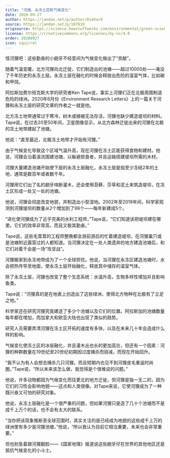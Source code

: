 ```yaml
---
title: "河狸、永冻土层和气候变化"
date: 2020-09-27
author: https://jandan.net/p/author/Diehard
source: https://jandan.net/p/107819
origsource: https://science.howstuffworks.com/environmental/green-science/beavers-permafrost-climate-change.htm
license: https://creativecommons.org/licenses/by-nc/4.0
order: 20200927
icon: squirrel
---
```


怪河狸吧：这些勤奋的小龅牙不经意间为气候变化做出了“贡献”。

随着气温变暖，北方河狸向北迁徙，它们制造出的池塘——超过10000处——淹没了千年历史的永冻土层。永冻土层在融化的时候会释放出危险的温室气体，比如碳和甲烷。

阿拉斯加费尔班克斯大学的研究者Ken Tape说，事实上河狸们正在北极周围制造危险的绿洲。2020年6月份《Environment Research Letters》上的一篇关于河狸和永冻土层的研究文章的作者之一就是他。

北方冻土地带通常过于寒冷，树木或植被无法存活，河狸也缺少建造堤坝的材料。Tape说，在过去20至50年间，卫星图像显示，从北方森林迁徙出来的河狸在北极的冻土地带建起了池塘。

他说：“直至最近，北极冻土地带才开始有河狸。”

由于气候变化导致这个区域气温升高，现在河狸在冻土区能获得食物和建材。他说，河狸会沿着溪流围建池塘，以躲避掠食者，并且运输搭建堤坝所需的木材。

河狸大量建造池塘开始使下层的永冻土层融化，永冻土层是指至少冻结2年的土地，通常是数百年或者数千年。

河狸用它们出了名的龅牙啃断灌木，还会使用苔藓、莎草和泥土来筑造堤坝，在冻土区形成一处又一处的池塘。

他说，河狸会彻底改变地貌，并制造出小型湿地。2002年至2019年间，科学家观测到河狸堤坝的数量从2个增加到了98个——每年新建成5个。

“进化使河狸成为了近乎完美的水利工程师，”Tape说，“它们知道该把堤坝建在哪里。它们的效率非常高，而且又极其勤奋。”

Tape说，这些毛茸茸的工程师整晚都会游前游后的忙着建造堤坝，在河狸巢穴或是池塘附近露营过的人都知道。当河狸决定在一处人类遗弃的地方建造池塘后，和它们对着干会是一场“攻坚战”。

河狸搬家到永冻地带成为了一个全球担忧。他说，当河狸在永冻区建造池塘时，水会把热传导至地面，使永冻土层开始融化，释放其中储存的温室气体。

除了永冻土层，河狸也改变了整个生态系统：水温升高，生物多样性增加并且影响鱼类。

Tape说：“河狸真的是在地表上创造出了这些绿洲，使得北方物种在北极有了立足之地。”

科学家还在研究河狸究竟建造了多少个池塘以及它们的位置。阿拉斯加的池塘数量每年都在增加，而加拿大和欧亚大陆也出现了类似的趋势。

研究人员需要弄清河狸在冻土区开拓的速度有多快，以及在未来几十年会造成什么样的影响。

气候变化使冻土区的冰层融化，并且灌木丛也长的更加高壮，但还有一个因素：河狸的种群数量在19世纪至20世纪初期因过度捕杀而锐减，而现在开始回升。

“我不认为有人会想去捕杀几只河狸。而且短期内也见不到河狸皮毛重返时尚圈，”Tape说，“所以未来该怎么做，我觉得是个很难说的问题。”

他说，许多动物都因为气候变化而往更北的地方迁徙，但河狸是独一无二的，因为它们的习性会影响地貌——这点和人类很像。对Tape来说，它使河狸成为了一种既兴奋又可怕的研究对象。

他说，永冻土层融化是一个很严重的问题，但如果河狸只是造了几十个池塘而不是成千上万个的话，也不会有太大的联系。

“当你把该现象推断至全球范围时，其实关注的是已经成为地貌的这些成千上万的绿洲里有多少是河狸池塘，”他说，“所以我认为目前它相当重要，未来也会非常重要。”

但也别急着跟河狸翻脸——《国家地理》报道说这些龅牙仔在世界的其他地区还是抵抗气候变化的小斗士。